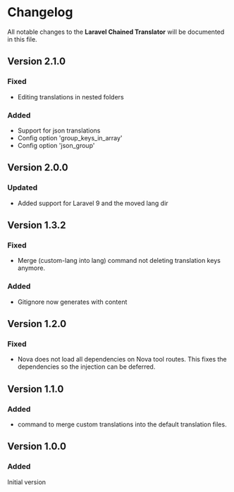 # Changelog

All notable changes to the __Laravel Chained Translator__ will be documented in this file.

## Version 2.1.0
### Fixed
- Editing translations in nested folders
### Added
- Support for json translations
- Config option 'group_keys_in_array'
- Config option 'json_group'

## Version 2.0.0
### Updated
- Added support for Laravel 9 and the moved lang dir

## Version 1.3.2
### Fixed
- Merge (custom-lang into lang) command not deleting translation keys anymore.
### Added
- Gitignore now generates with content

## Version 1.2.0
### Fixed
- Nova does not load all dependencies on Nova tool routes. This fixes the dependencies so the injection can be deferred.

## Version 1.1.0
### Added
- command to merge custom translations into the default translation files.

## Version 1.0.0 
### Added
Initial version
